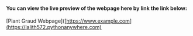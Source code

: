 #### You can view the live preview of the webpage here by link the link below:

[Plant Graud Webpage]([https://www.example.com](https://lalith572.pythonanywhere.com)

